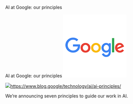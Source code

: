 AI at Google: our principles

AI at Google: our principles
![](../_resources/16acaf1e1608fdb686d43942dd82cb23.png)

![](../_resources/f3418a443e7d841097c714d69ec4bcb8.png)https://www.blog.google/technology/ai/ai-principles/

We’re announcing seven principles to guide our work in AI.
